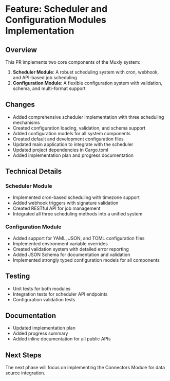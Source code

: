 # Feature: Scheduler and Configuration Modules Implementation

## Overview
This PR implements two core components of the Muxly system:
1. **Scheduler Module**: A robust scheduling system with cron, webhook, and API-based job scheduling
2. **Configuration Module**: A flexible configuration system with validation, schema, and multi-format support

## Changes
- Added comprehensive scheduler implementation with three scheduling mechanisms
- Created configuration loading, validation, and schema support
- Added configuration models for all system components
- Created default and development configuration files
- Updated main application to integrate with the scheduler
- Updated project dependencies in Cargo.toml
- Added implementation plan and progress documentation

## Technical Details

### Scheduler Module
- Implemented cron-based scheduling with timezone support
- Added webhook triggers with signature validation
- Created RESTful API for job management
- Integrated all three scheduling methods into a unified system

### Configuration Module
- Added support for YAML, JSON, and TOML configuration files
- Implemented environment variable overrides
- Created validation system with detailed error reporting
- Added JSON Schema for documentation and validation
- Implemented strongly typed configuration models for all components

## Testing
- Unit tests for both modules
- Integration tests for scheduler API endpoints
- Configuration validation tests

## Documentation
- Updated implementation plan
- Added progress summary
- Added inline documentation for all public APIs

## Next Steps
The next phase will focus on implementing the Connectors Module for data source integration. 